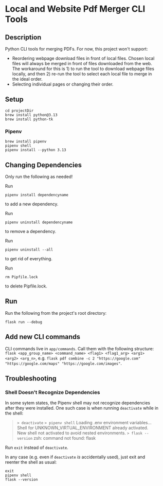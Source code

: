 # Local and Website Pdf Merger CLI Tools

## Description

Python CLI tools for merging PDFs. For now, this project won't support:

- Reordering webpage download files in front of local files. Chosen local files will always be merged in front of files downloaded from the web. The workaround for this is 1) to run the tool to download webpage files locally, and then 2) re-run the tool to select each local file to merge in the ideal order.
- Selecting individual pages or changing their order.

## Setup

    cd projectDir
    brew install python@3.13
    brew install python-tk

### Pipenv

    brew install pipenv
    pipenv shell
    pipenv install --python 3.13


## Changing Dependencies
Only run the following as needed!

Run

    pipenv install dependencyname

to add a new dependency.

Run

    pipenv uninstall dependencyname

to remove a dependency.

Run

    pipenv uninstall --all

to get rid of everything.

Run

    rm Pipfile.lock

to delete Pipfile.lock. 

## Run
Run the following from the project's root directory:

    flask run --debug

## Add new CLI commands

CLI commands live in `app/commands`. Call them with the following structure: `flask <app_group_name> <command_name> <flag1> <flag1_arg> <arg1> <arg2> <arg_n>`, e.g. `flask pdf combine -c 2 "https://google.com" "https://google.com/maps" "https://google.com/images"`.


## Troubleshooting

### Shell Doesn't Recognize Dependencies

In some sytem states, the Pipenv shell may not recognize dependencies after they were installed. One such case is when running `deactivate` while in the shell:

> `> deactivate`
> `> pipenv shell`
> Loading .env environment variables...
> Shell for UNKNOWN_VIRTUAL_ENVIRONMENT already activated.
> New shell not activated to avoid nested environments.
> `> flask --version`
> zsh: command not found: flask

Run `exit` instead of `deactivate`.

In any case (e.g. even if `deactivate` *is* accidentally used), just exit and reenter the shell as usual:

```
exit 
pipenv shell
flask --version
```
